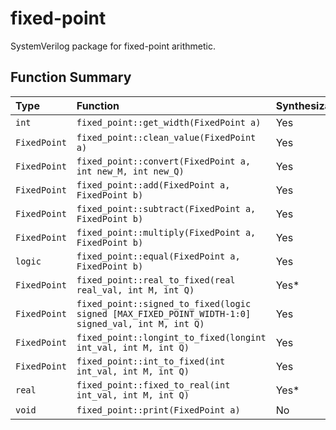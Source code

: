 # fixed-point
SystemVerilog package for fixed-point arithmetic.

## Function Summary
|Type|Function|Synthesizable?|
|:------------|:------------------------------------------------------------------------------------------------|:----|
|`int`        |`fixed_point::get_width(FixedPoint a)`                                                           |Yes  |
|`FixedPoint` |`fixed_point::clean_value(FixedPoint a)`                                                         |Yes  |
|`FixedPoint` |`fixed_point::convert(FixedPoint a, int new_M, int new_Q)`                                       |Yes  |
|`FixedPoint` |`fixed_point::add(FixedPoint a, FixedPoint b)`                                                   |Yes  |
|`FixedPoint` |`fixed_point::subtract(FixedPoint a, FixedPoint b)`                                              |Yes  |
|`FixedPoint` |`fixed_point::multiply(FixedPoint a, FixedPoint b)`                                              |Yes  |
|`logic`      |`fixed_point::equal(FixedPoint a, FixedPoint b)`                                                 |Yes  |
|`FixedPoint` |`fixed_point::real_to_fixed(real real_val, int M, int Q)`                                        |Yes* |
|`FixedPoint` |`fixed_point::signed_to_fixed(logic signed [MAX_FIXED_POINT_WIDTH-1:0] signed_val, int M, int Q)`|Yes  |
|`FixedPoint` |`fixed_point::longint_to_fixed(longint int_val, int M, int Q)`                                   |Yes  |
|`FixedPoint` |`fixed_point::int_to_fixed(int int_val, int M, int Q)`                                           |Yes  |
|`real`       |`fixed_point::fixed_to_real(int int_val, int M, int Q)`                                          |Yes* |
|`void`       |`fixed_point::print(FixedPoint a)`                                                               |No   |

